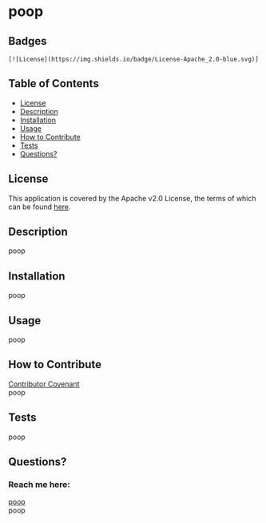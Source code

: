 # poop
  ## Badges
  
    [![License](https://img.shields.io/badge/License-Apache_2.0-blue.svg)]
    
  ## Table of Contents
  * [License](#license)
  * [Description](#description)
  * [Installation](#installation)
  * [Usage](#usage)
  * [How to Contribute](#how-to-contribute)
  * [Tests](#tests)
  * [Questions?](#questions)
  ## License
  
This application is covered by the Apache v2.0 License, the terms of which can be found [here](https://www.apache.org/licenses/LICENSE-2.0.txt).
    
  ## Description
  poop
  ## Installation
  poop
  ## Usage
  poop
  ## How to Contribute
  [Contributor Covenant](https://www.contributor-covenant.org/)  
  poop
  ## Tests
  poop
  ## Questions?
  ### Reach me here: 
  [poop](https://github.com/poop)  
  poop
